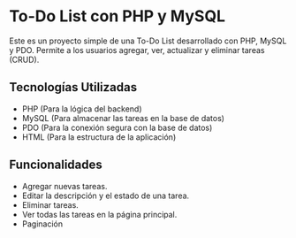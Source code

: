 # To-Do List con PHP y MySQL
Este es un proyecto simple de una To-Do List desarrollado con PHP, MySQL y PDO. Permite a los usuarios agregar, ver, actualizar y eliminar tareas (CRUD).

## Tecnologías Utilizadas
- PHP (Para la lógica del backend)
- MySQL (Para almacenar las tareas en la base de datos)
- PDO (Para la conexión segura con la base de datos)
- HTML (Para la estructura de la aplicación)

## Funcionalidades
- Agregar nuevas tareas.
- Editar la descripción y el estado de una tarea.
- Eliminar tareas.
- Ver todas las tareas en la página principal.
- Paginación
